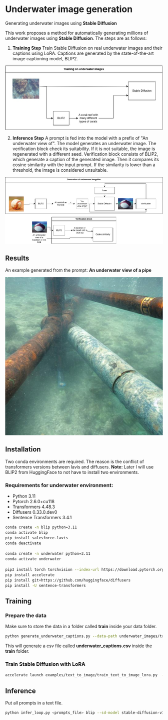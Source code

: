 # Underwater image generation
Generating underwater images using **Stable Diffusion**

This work proposes a method for automatically generating millions of underwater images using **Stable Diffusion**.
The steps are as follows:

1. **Training Step**
Train Stable Diffusion on real underwater images and their captions using LoRA. Captions are generated by the state-of-the-art image captioning model, BLIP2.
<p align="center">
  <img src="./assets/train_stable_diffusion.jpg" />
</p>

2. **Inference Step**
A prompt is fed into the model with a prefix of "An underwater view of". The model generates an underwater image. The verification block check its suitability.
If it is not suitable, the image is regenerated with a different seed.
Verification block consists of BLIP2, which generate a caption of the generated image. Then it compares its cosine similarity with the input prompt.
If the similarity is lower than a threshold, the image is considered unsuitable.

<p align="center">
  <img src="./assets/inference_stable_diffusion.jpg" />
</p>

## Results
An example generated from the prompt: **An underwater view of a pipe**
<p align="center">
  <img src="./assets/pipe_underwater.jpg" />
</p>

## Installation
Two conda environments are required. The reason is the conflict of transformers versions between lavis and diffusers.
**Note:** Later I will use BLIP2 from HuggingFace to not have to install two environments.

### Requirements for underwater environment:
- Python 3.11
- Pytorch 2.6.0+cu118
- Transformers 4.48.3
- Diffusers 0.33.0.dev0
- Sentence Transformers 3.4.1

```bash
conda create -n blip python=3.11
conda activate blip
pip install salesforce-lavis
conda deactivate

conda create -n underwater python=3.11
conda activate underwater

pip3 install torch torchvision --index-url https://download.pytorch.org/whl/cu118
pip install accelerate
pip install git+https://github.com/huggingface/diffusers
pip install -U sentence-transformers
```

## Training
### Prepare the data
Make sure to store the data in a folder called **train** inside your data folder.
```bash
python generate_underwater_captions.py --data-path underwater_images/train
```
This will generate a csv file called **underwater_captions.csv** inside the **train** folder.

### Train Stable Diffusion with LoRA
```bash
accelerate launch examples/text_to_image/train_text_to_image_lora.py  --train_data_dir underwater_images  --pretrained_model_name_or_path  stable-diffusion-v1-5/stable-diffusion-v1-5 --train_batch_size 1 --checkpointing_steps 1000 --validation_prompt "An underwater view of a metal pipe"
```

## Inference
Put all prompts in a text file.
```bash
python infer_loop.py <prompts_file> blip --sd-model stable-diffusion-v1-5/stable-diffusion-v1-5 --lora-path sd-model-finetuned-lora/checkpoint-6000 --num-images 4 --num-attempts 4 --output-path generated_images
```
